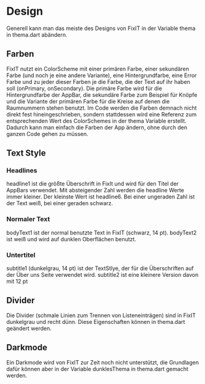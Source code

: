 # Design
Generell kann man das meiste des Designs von FixIT in der Variable thema in thema.dart abändern.

## Farben
FixIT nutzt ein ColorScheme mit einer primären Farbe, einer sekundären Farbe (und noch je eine andere Variante), eine Hintergrundfarbe, eine Error Farbe und zu jeder dieser Farben je die Farbe, die der Text auf ihr haben soll (onPrimary, onSecondary).
Die primäre Farbe wird für die Hintergrundfarbe der AppBar, die sekundäre Farbe zum Beispiel für Knöpfe und die Variante der primären Farbe für die Kreise auf denen die Raumnummern stehen benutzt.
Im Code werden die Farben demnach nicht direkt fest hineingeschrieben, sondern stattdessen wird eine Referenz zum entsprechenden Wert des ColorSchemes in der thema Variable erstellt. Dadurch kann man einfach die Farben der App ändern, ohne durch den ganzen Code gehen zu müssen.

## Text Style
### Headlines
headline1 ist die größte Überschrift in FixIt und wird für den Titel der AppBars verwendet. Mit absteigender Zahl werden die headline Werte immer kleiner. Der kleinste Wert ist headline6. Bei einer ungeraden Zahl ist der Text weiß, bei einer geraden schwarz.
### Normaler Text
bodyText1 ist der normal benutzte Text in FixIT (schwarz, 14 pt). bodyText2 ist weiß und wird auf dunklen Oberflächen benutzt.
### Untertitel
subtitle1 (dunkelgrau, 14 pt) ist der TextStlye, der für die Überschriften auf der Über uns Seite verwendet wird. subtitle2 ist eine kleinere Version davon mit 12 pt

## Divider
Die Divider (schmale Linien zum Trennen von Listeneinträgen) sind in FixIT dunkelgrau und recht dünn. Diese Eigenschaften können in thema.dart geändert werden.


## Darkmode
Ein Darkmode wird von FixIT zur Zeit noch nicht unterstützt, die Grundlagen dafür können aber in der Variable dunklesThema in thema.dart gemacht werden.

